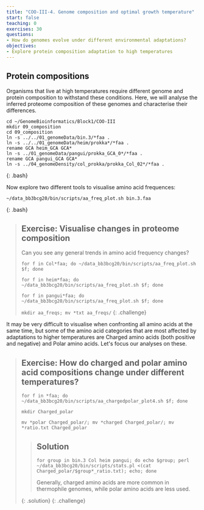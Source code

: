```yaml
---
title: "COO-III-4. Genome composition and optimal growth temperature"
start: false
teaching: 0
exercises: 30
questions:
- How do genomes evolve under different environmental adaptations?
objectives:
- Explore protein composition adaptation to high temperatures 
---
```




## Protein compositions

Organisms that live at high temperatures require different genome and protein composition to withstand these conditions. Here, we will
analyse the inferred proteome composition of these genomes and characterise their differences.

~~~
cd ~/GenomeBioinformatics/Block1/COO-III
mkdir 09_composition
cd 09_composition
ln -s ../../01_genomeData/bin.3/*faa .
ln -s ../../01_genomeData/heim/prokka*/*faa .
rename GCA heim_GCA GCA*
ln -s ../01_genomeData/pangui/prokka_GCA_0*/*faa .
rename GCA pangui_GCA GCA*
ln -s ../04_genomeDensity/col_prokka/prokka_Col_02*/*faa .
~~~
{: .bash}

Now explore two different tools to visualise amino acid frequences:
~~~
~/data_bb3bcg20/bin/scripts/aa_freq_plot.sh bin.3.faa
~~~
{: .bash}

> ## Exercise: Visualise changes in proteome composition
>
> Can you see any general trends in amino acid frequency changes?
>
> `for f in Col*faa; do ~/data_bb3bcg20/bin/scripts/aa_freq_plot.sh $f; done`
>
> `for f in heim*faa; do ~/data_bb3bcg20/bin/scripts/aa_freq_plot.sh $f; done`
>
> `for f in pangui*faa; do ~/data_bb3bcg20/bin/scripts/aa_freq_plot.sh $f; done`
>
> `mkdir aa_freqs; mv *txt aa_freqs/`
{: .challenge}

It may be very difficult to visualise when confronting all amino acids at the same time, but some of the amino acid categories 
that are most affected by adaptations to higher temperatures are Charged amino acids (both positive and negative) and Polar
amino acids. Let's focus our analyses on these.

> ## Exercise: How do charged and polar amino acid compositions change under different temperatures?
>
> `for f in *faa; do ~/data_bb3bcg20/bin/scripts/aa_chargedpolar_plot4.sh $f; done`
>
> `mkdir Charged_polar`
>
> `mv *polar Charged_polar/; mv *charged Charged_polar/; mv *ratio.txt Charged_polar`
> 
>> ## Solution
>>
>> `for group in bin.3 Col heim pangui; do echo $group; perl ~/data_bb3bcg20/bin/scripts/stats.pl <(cat Charged_polar/$group*_ratio.txt); echo; done`
>>
>> Generally, charged amino acids are more common in thermophile genomes, while polar amino acids are less used.
>> 
> {: .solution}
{: .challenge}



